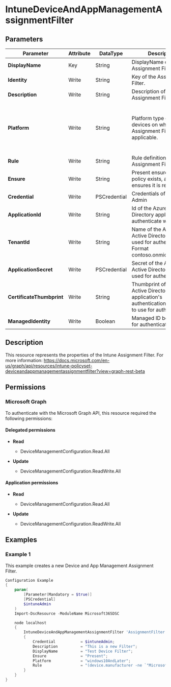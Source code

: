 ﻿# IntuneDeviceAndAppManagementAssignmentFilter

## Parameters

| Parameter | Attribute | DataType | Description | Allowed Values |
| --- | --- | --- | --- | --- |
| **DisplayName** | Key | String | DisplayName of the Assignment Filter. | |
| **Identity** | Write | String | Key of the Assignment Filter. | |
| **Description** | Write | String | Description of the Assignment Filter. | |
| **Platform** | Write | String | Platform type of the devices on which the Assignment Filter will be applicable. | `android`, `androidForWork`, `iOS`, `macOS`, `windowsPhone81`, `windows81AndLater`, `windows10AndLater`, `androidWorkProfile`, `unknown` |
| **Rule** | Write | String | Rule definition of the Assignment Filter. | |
| **Ensure** | Write | String | Present ensures the policy exists, absent ensures it is removed | `Present`, `Absent` |
| **Credential** | Write | PSCredential | Credentials of the Intune Admin | |
| **ApplicationId** | Write | String | Id of the Azure Active Directory application to authenticate with. | |
| **TenantId** | Write | String | Name of the Azure Active Directory tenant used for authentication. Format contoso.onmicrosoft.com | |
| **ApplicationSecret** | Write | PSCredential | Secret of the Azure Active Directory tenant used for authentication. | |
| **CertificateThumbprint** | Write | String | Thumbprint of the Azure Active Directory application's authentication certificate to use for authentication. | |
| **ManagedIdentity** | Write | Boolean | Managed ID being used for authentication. | |


## Description

This resource represents the properties of the Intune Assignment Filter.
For more information: https://docs.microsoft.com/en-us/graph/api/resources/intune-policyset-deviceandappmanagementassignmentfilter?view=graph-rest-beta


## Permissions

### Microsoft Graph

To authenticate with the Microsoft Graph API, this resource required the following permissions:

#### Delegated permissions

- **Read**

    - DeviceManagementConfiguration.Read.All

- **Update**

    - DeviceManagementConfiguration.ReadWrite.All

#### Application permissions

- **Read**

    - DeviceManagementConfiguration.Read.All

- **Update**

    - DeviceManagementConfiguration.ReadWrite.All

## Examples

### Example 1

This example creates a new Device and App Management Assignment Filter.

```powershell
Configuration Example
{
    param(
        [Parameter(Mandatory = $true)]
        [PSCredential]
        $intuneAdmin
    )
    Import-DscResource -ModuleName Microsoft365DSC

    node localhost
    {
        IntuneDeviceAndAppManagementAssignmentFilter 'AssignmentFilter'
        {
            Credential           = $intuneAdmin;
            Description          = "This is a new Filter";
            DisplayName          = "Test Device Filter";
            Ensure               = "Present";
            Platform             = "windows10AndLater";
            Rule                 = "(device.manufacturer -ne `"Microsoft Corporation`")";
        }
    }
}
```

